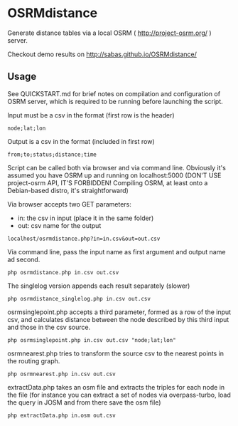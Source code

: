 OSRMdistance
============

Generate distance tables via a local OSRM ( http://project-osrm.org/ ) server.

Checkout demo results on http://sabas.github.io/OSRMdistance/

Usage
-----

See QUICKSTART.md for brief notes on compilation and configuration of OSRM server, which is required to be running before launching the script.

Input must be a csv in the format (first row is the header)

```
node;lat;lon
```

Output is a csv in the format (included in first row)

```
from;to;status;distance;time
```

Script can be called both via browser and via command line. 
Obviously it's assumed you have OSRM up and running on localhost:5000 (DON'T USE project-osrm API, IT'S FORBIDDEN! Compiling OSRM, at least onto a Debian-based distro, it's straightforward)

Via browser accepts two GET parameters:
 * in: the csv in input (place it in the same folder)
 * out: csv name for the output
 
```
localhost/osrmdistance.php?in=in.csv&out=out.csv
```

Via command line, pass the input name as first argument and output name ad second.

```
php osrmdistance.php in.csv out.csv
```

The singlelog version appends each result separately (slower)

```
php osrmdistance_singlelog.php in.csv out.csv
```

osrmsinglepoint.php accepts a third parameter, formed as a row of the input csv, and calculates distance between the node described by this third input and those in the csv source.

```
php osrmsinglepoint.php in.csv out.csv "node;lat;lon"
```

osrmnearest.php tries to transform the source csv to the nearest points in the routing graph.

```
php osrmnearest.php in.csv out.csv
```

extractData.php takes an osm file and extracts the triples for each node in the file (for instance you can extract a set of nodes via overpass-turbo, load the query in JOSM and from there save the osm file)

```
php extractData.php in.osm out.csv
```
